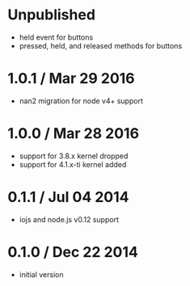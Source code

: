 Unpublished
===========

  * held event for buttons
  * pressed, held, and released methods for buttons


1.0.1 / Mar 29 2016
===================

  * nan2 migration for node v4+ support

1.0.0 / Mar 28 2016
===================

  * support for 3.8.x kernel dropped
  * support for 4.1.x-ti kernel added

0.1.1 / Jul 04 2014
===================

  * iojs and node.js v0.12 support

0.1.0 / Dec 22 2014
===================

  * initial version

